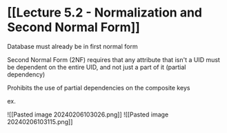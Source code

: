 # [[Lecture 5.2 - Normalization and Second Normal Form]]

Database must already be in first normal form

Second Normal Form (2NF) requires that any attribute that isn't a UID must be dependent on the entire UID, and not just a part of it (partial dependency)

Prohibits the use of partial dependencies on the composite keys

ex.

![[Pasted image 20240206103026.png]]
![[Pasted image 20240206103115.png]]

